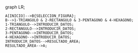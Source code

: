 graph LR;

    A[INICIO]-->B{SELECCION_FIGURA};
    B-->1-TRIANGULO & 2-RECTANGULO & 3-PENTAGONO & 4-HEXAGONO;
    1-TRIANGULO-->INTRODUCIR_DATOS;
    2-RECTANGULO-->INTRODUCIR_DATOS;
    3-PENTAGONO-->INTRODUCIR_DATOS;
    4-HEXAGONO-->INTRODUCIR_DATOS;
    INTRODUCIR_DATOS-->RESULTADO_AREA;
    RESULTADO_AREA-->A;